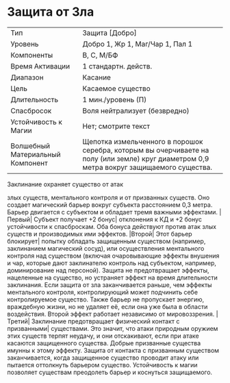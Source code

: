 
# Защита от Зла

| | |
|---|---|
|Тип|Защита [Добро]|
|Уровень| Добро 1, Жр 1, Маг/Чар 1, Пал 1|
|Компоненты| В, С, М/БФ|
|Время Активации| 1 стандартн. действ.|
|Диапазон| Касание|
|Цель| Касаемое существо|
|Длительность| 1 мин./уровень (П)|
|Спасбросок| Воля нейтрализует (безвредно)|
|Устойчивость к Магии| Нет; смотрите текст|
|Волшебный Материальный Компонент| Щепотка измельченного в порошок серебра, которым вы очерчиваете на полу (или земле) круг диаметром 0,9 метра вокруг защищаемого существа.|

Заклинание охраняет существо от атак

злых существ, ментального контроля
и от призванных существ. Оно создает
магический барьер вокруг субъекта расстоянием 0,3 метра. Барьер двигается с
субъектом и обладает тремя важными
эффектами.
|Первый| Субъект получает +2 бонус|
отклонения к КД и +2 бонус устойчивости к спасброскам. Оба бонуса действуют против атак злых существ и производимых ими эффектов.
|Второй| Этот барьер блокирует|
попытку обладать защищенным существом (например, заклинанием магический сосуд), или осуществления
ментального контроля над существом
(включая очаровывающие эффекты
внушения и чар, которые дают заклинателю контроль над субъектом, например, доминирование над персоной).
Защита не предотвращает эффекты,
нацеленные на существо, но устраняет
эффект на время длительности заклинания. Если защита от зла заканчивается раньше, чем эффекты ментального
контроля, контролирующий может подчинить себе контролируемое существо.
Также барьер не пропускает энергию,
враждебную жизни, но не удаляет её,
если она уже была в области воздействия. Второй эффект работает независимо от мировоззрения.
|Третий| Заклинание предотвращает физический контакт с призванными|
существами. Это значит, что атаки природным оружием этих существ терпят
неудачу, и они отскакивают, если при
атаке касаются защищенного существа.
Добрые призванные существа имунны
к этому эффекту. Защита от контакта с
призванным существом заканчивается,
когда защищенное существо проводит
атаку или пытается оттолкнуть барьером существо. Устойчивость к магии позволяет существам преодолеть барьер и
коснуться защищаемого.
